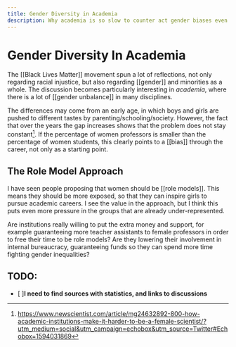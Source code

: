 ```yaml
---
title: Gender Diversity in Academia
description: Why academia is so slow to counter act gender biases even though it should be the most avant-garde industry?
---
```

# Gender Diversity In Academia
The [[Black Lives Matter]] movement spun a lot of reflections, not only regarding racial injustice, but also regarding [[gender]] and minorities as a whole. The discussion becomes particularly interesting in *academia*, where there is a lot of [[gender unbalance]] in many disciplines. 

The differences may come from an early age, in which boys and girls are pushed to different tastes by parenting/schooling/society. However, the fact that over the years the gap increases shows that the problem does not stay constant[^1]. If the percentage of women professors is smaller than the percentage of women students, this clearly points to a [[bias]] through the career, not only as a starting point. 

## The Role Model Approach
I have seen people proposing that women should be [[role models]]. This means they should be more exposed, so that they can inspire girls to pursue academic careers. I see the value in the approach, but I think this puts even more pressure in the groups that are already under-represented. 

Are institutions really willing to put the extra money and support, for example guaranteeing more teacher assistants to female professors in order to free their time to be role models? Are they lowering their involvement in internal bureaucracy, guaranteeing funds so they can spend more time fighting gender inequalities? 


[^1 ]: https://www.newscientist.com/article/mg24632892-800-how-academic-institutions-make-it-harder-to-be-a-female-scientist/?utm_medium=social&utm_campaign=echobox&utm_source=Twitter#Echobox=1594031869

## TODO:
- [ ]**I need to find sources with statistics, and links to discussions**
